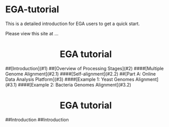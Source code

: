 # EGA-tutorial

This is a detailed introduction for EGA users to get a quick start.

Please view this site at ...

 <h1 align="center">EGA tutorial</h1> 
##[Introduction](#1)
##[Overview of  Processing Stages](#2)
####[Multiple Genome Alignment](#2.1)
####[Self-alignment](#2.2)
##[Part A: Online Data Analysis Platform](#3)
####[Example 1: Yeast Genomes Alignment](#3.1)
####[Example 2: Bacteria Genomes Alignment](#3.2)


<h1 align="center">EGA tutorial</h1> 
##<span id = "1">Introduction</span>

<a name = "1" />
##Introduction
